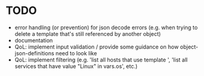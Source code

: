 # TODO
- error handling (or prevention) for json decode errors (e.g. when trying to delete a template that's still referenced by another object)
- documentation
- QoL: implement input validation / provide some guidance on how object-json-definitions need to look like
- QoL: implement filtering (e.g. 'list all hosts that use template <xyz>', 'list all services that have value "Linux" in vars.os', etc.)
